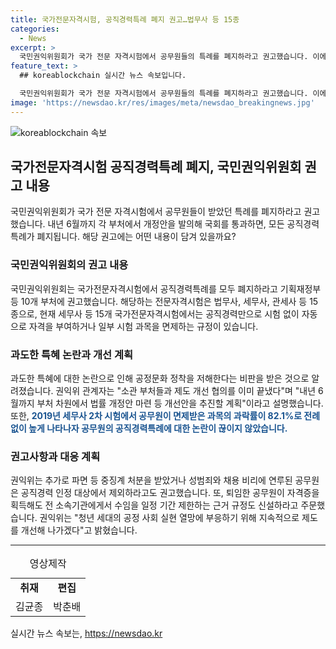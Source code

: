 ```yaml
---
title: 국가전문자격시험, 공직경력특례 폐지 권고…법무사 등 15종
categories:
  - News
excerpt: >
  국민권익위원회가 국가 전문 자격시험에서 공무원들의 특례를 폐지하라고 권고했습니다. 이에 따라 법무사, 세무사, 관세사 등 15종의 시험에서 공직경력 특례가 폐지될 예정이며, 이로써 공정문화 정착을 위한 논란이 해소될 것으로 기대됩니다. 권익위는 또한 공직경력이 있는 공무원 중 징계 처분을 받거나 범죄와 연루된 사람들을 공직경력 인정 대상에서 제외하도록 권고하였습니다. 이에 대한 부처별 법률 개정안 마련이 내년 6월까지 추진될 예정입니다.
feature_text: >
  ## koreablockchain 실시간 뉴스 속보입니다.

  국민권익위원회가 국가 전문 자격시험에서 공무원들의 특례를 폐지하라고 권고했습니다. 이에 따라 법무사, 세무사, 관세사 등 15종의 시험에서 공직경력 특례가 폐지될 예정이며, 이로써 공정문화 정착을 위한 논란이 해소될 것으로 기대됩니다. 권익위는 또한 공직경력이 있는 공무원 중 징계 처분을 받거나 범죄와 연루된 사람들을 공직경력 인정 대상에서 제외하도록 권고하였습니다. 이에 대한 부처별 법률 개정안 마련이 내년 6월까지 추진될 예정입니다.
image: 'https://newsdao.kr/res/images/meta/newsdao_breakingnews.jpg'
---
```


<p><img src="https://newsdao.kr/res/images/meta/newsdao_breakingnews.jpg" alt="koreablockchain 속보" /></p>

<h2 data-ke-size="size26">국가전문자격시험 공직경력특례 폐지, 국민권익위원회 권고 내용</h2>

<p data-ke-size="size16">국민권익위원회가 국가 전문 자격시험에서 공무원들이 받았던 특례를 폐지하라고 권고했습니다. 내년 6월까지 각 부처에서 개정안을 발의해 국회를 통과하면, 모든 공직경력특례가 폐지됩니다. 해당 권고에는 어떤 내용이 담겨 있을까요?</p>

<h3>국민권익위원회의 권고 내용</h3>

<p data-ke-size="size16">국민권익위원회는 국가전문자격시험에서 공직경력특례를 모두 폐지하라고 기획재정부 등 10개 부처에 권고했습니다. 해당하는 전문자격시험은 법무사, 세무사, 관세사 등 15종으로, 현재 세무사 등 15개 국가전문자격시험에서는 공직경력만으로 시험 없이 자동으로 자격을 부여하거나 일부 시험 과목을 면제하는 규정이 있습니다.</p>

<h3>과도한 특혜 논란과 개선 계획</h3>

<p data-ke-size="size16">과도한 특혜에 대한 논란으로 인해 공정문화 정착을 저해한다는 비판을 받은 것으로 알려졌습니다. 권익위 관계자는 "소관 부처들과 제도 개선 협의를 이미 끝냈다"며 "내년 6월까지 부처 차원에서 법률 개정안 마련 등 개선안을 추진할 계획"이라고 설명했습니다. 또한, <b><span style="color: #1a5490;">2019년 세무사 2차 시험에서 공무원이 면제받은 과목의 과락률이 82.1%로 전례 없이 높게 나타나자 공무원의 공직경력특례에 대한 논란이 끊이지 않았습니다.</span></b></p>

<h3>권고사항과 대응 계획</h3>

<p data-ke-size="size16">권익위는 추가로 파면 등 중징계 처분을 받았거나 성범죄와 채용 비리에 연루된 공무원은 공직경력 인정 대상에서 제외하라고도 권고했습니다. 또, 퇴임한 공무원이 자격증을 획득해도 전 소속기관에게서 수임을 일정 기간 제한하는 근거 규정도 신설하라고 주문했습니다. 권익위는 "청년 세대의 공정 사회 실현 열망에 부응하기 위해 지속적으로 제도를 개선해 나가겠다"고 밝혔습니다.</p>

<hr>

<table>
  <caption>영상제작</caption>
  <tbody>
    <tr>
      <td style="text-align: center; height: 17px;"><b>취재</b></td>
      <td style="text-align: center; height: 17px;"><b>편집</b></td>
    </tr>
    <tr>
      <td style="text-align: center; height: 17px;">김균종</td>
      <td style="text-align: center; height: 17px;">박춘배</td>
    </tr>
  </tbody>
</table>
실시간 뉴스 속보는, <a href="https://newsdao.kr" rel="dofollow">https://newsdao.kr</a>


